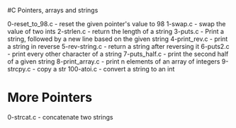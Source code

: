 #C Pointers, arrays and strings

0-reset_to_98.c - reset the given pointer's value to 98
1-swap.c - swap the value of two ints
2-strlen.c - return the length of a string
3-puts.c - Print a string, followed by a new line based on the given string
4-print_rev.c - print a string in reverse
5-rev-string.c - return a string after reversing it
6-puts2.c - print every other character of a string
7-puts_half.c - print the second half of a given string
8-print_array.c - print n elements of an array of integers
9-strcpy.c - copy a str
100-atoi.c - convert a string to an int

# More Pointers

0-strcat.c - concatenate two strings
